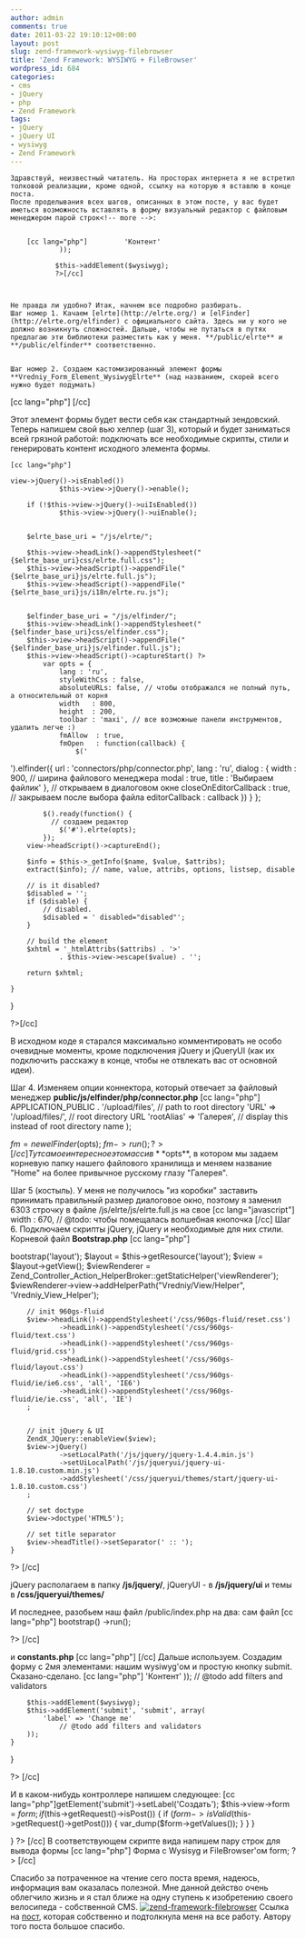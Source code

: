 ```yaml
---
author: admin
comments: true
date: 2011-03-22 19:10:12+00:00
layout: post
slug: zend-framework-wysiwyg-filebrowser
title: 'Zend Framework: WYSIWYG + FileBrowser'
wordpress_id: 684
categories:
- cms
- jQuery
- php
- Zend Framework
tags:
- jQuery
- jQuery UI
- wysiwyg
- Zend Framework
---
```


	Здравствуй, неизвестный читатель. На просторах интернета я не встретил толковой реализации, кроме одной, ссылку на которую я вставлю в конце поста.
	После проделывания всех шагов, описанных в этом посте, у вас будет иметься возможность вставлять в форму визуальный редактор с файловым менеджером парой строк<!-- more -->:

	
        [cc lang="php"]         'Контент'
                ));

               $this->addElement($wysiwyg);
               ?>[/cc]


		
	Не правда ли удобно? Итак, начнем все подробно разбирать.
	Шаг номер 1. Качаем [elrte](http://elrte.org/) и [elFinder](http://elrte.org/elfinder) с официального сайта. Здесь ни у кого не должно возникнуть сложностей. Дальше, чтобы не путаться в путях предлагаю эти библиотеки разместить как у меня. **/public/elrte** и **/public/elfinder** соответственно.
	
	
	Шаг номер 2. Создаем кастомизированный элемент формы **Vredniy_Form_Element_WysiwygElrte** (над названием, скорей всего нужно будет подумать)

[cc lang="php"]
[/cc]

Этот элемент формы будет вести себя как стандартный зендовский. Теперь напишем свой вью хелпер (шаг 3), который и будет заниматься всей грязной работой: подключать все необходимые скрипты, стили и генерировать контент исходного элемента формы.
	
	
	[cc lang="php"]
	
	view->jQuery()->isEnabled())
                $this->view->jQuery()->enable();

        if (!$this->view->jQuery()->uiIsEnabled())
                $this->view->jQuery()->uiEnable();


        $elrte_base_uri = "/js/elrte/";

        $this->view->headLink()->appendStylesheet("{$elrte_base_uri}css/elrte.full.css");
        $this->view->headScript()->appendFile("{$elrte_base_uri}js/elrte.full.js");
        $this->view->headScript()->appendFile("{$elrte_base_uri}js/i18n/elrte.ru.js");

        
        $elfinder_base_uri = "/js/elfinder/";
        $this->view->headLink()->appendStylesheet("{$elfinder_base_uri}css/elfinder.css");
        $this->view->headScript()->appendFile("{$elfinder_base_uri}js/elfinder.full.js");
        $this->view->headScript()->captureStart() ?>
            var opts = {
                lang : 'ru',
                styleWithCss : false,
                absoluteURLs: false, // чтобы отображался не полный путь, а относительный от корня
                width   : 800,
                height  : 200,
                toolbar : 'maxi', // все возможные панели инструментов, удалить легче :)
                fmAllow  : true,
                fmOpen   : function(callback) {
                    $('

').elfinder({
                        url : 'connectors/php/connector.php',
                        lang : 'ru',
                        dialog : {
                            width : 900, // ширина файлового менеджера
                            modal : true,
                            title : 'Выбираем файлик'
                        }, // открываем в диалоговом окне
                        closeOnEditorCallback : true, // закрываем после выбора файла
                        editorCallback : callback
                    })
                }
            };

            $().ready(function() {
              // создаем редактор
                $('#').elrte(opts);
            });
        view->headScript()->captureEnd();

        $info = $this->_getInfo($name, $value, $attribs);
        extract($info); // name, value, attribs, options, listsep, disable

        // is it disabled?
        $disabled = '';
        if ($disable) {
            // disabled.
            $disabled = ' disabled="disabled"';
        }

        // build the element
        $xhtml = '_htmlAttribs($attribs) . '>'
                . $this->view->escape($value) . '';

        return $xhtml;
        
    }

}
	
?>[/cc]

В исходном коде я старался максимально комментировать не особо очевидные моменты, кроме подключения jQuery и jQueryUI (как их подключить расскажу в конце, чтобы не отвлекать вас от основной идеи).

Шаг 4. Изменяем опции коннектора, который отвечает за файловый менеджер **public/js/elfinder/php/connector.php**
[cc lang="php"]
APPLICATION_PUBLIC . '/upload/files', // path to root directory
    'URL'             => '/upload/files/', // root directory URL
    'rootAlias'       => 'Галерея', // display this instead of root directory name
);

$fm = new elFinder($opts); 
$fm->run();
?>
[/cc]
Тут самое интересное это массив **$opts**, в котором мы задаем корневую папку нашего файлового хранилища и меняем название "Home" на более привычное русскому глазу "Галерея".


Шаг 5 (костыль). У меня не получилось "из коробки" заставить принимать правильный размер диалоговое окно, поэтому я заменил 6303 строчку в файле /js/elrte/js/elrte.full.js на свое
[cc lang="javascript"]
			width    : 670,
                                // @todo: чтобы помещалась волшебная кнопочка 
[/cc]
Шаг 6. Подключаем скрипты jQuery, jQuery и необходимые для них стили. Корневой файл **Bootstrap.php**
[cc lang="php"]

bootstrap('layout');
        $layout = $this->getResource('layout');
        $view = $layout->getView();
        $viewRenderer = Zend_Controller_Action_HelperBroker::getStaticHelper('viewRenderer');
        $viewRenderer->view->addHelperPath("Vredniy/View/Helper", 'Vredniy_View_Helper');

        // init 960gs-fluid
        $view->headLink()->appendStylesheet('/css/960gs-fluid/reset.css')
                ->headLink()->appendStylesheet('/css/960gs-fluid/text.css')
                ->headLink()->appendStylesheet('/css/960gs-fluid/grid.css')
                ->headLink()->appendStylesheet('/css/960gs-fluid/layout.css')
                ->headLink()->appendStylesheet('/css/960gs-fluid/ie/ie6.css', 'all', 'IE6')
                ->headLink()->appendStylesheet('/css/960gs-fluid/ie/ie.css', 'all', 'IE')
        ;


        // init jQuery & UI
        ZendX_JQuery::enableView($view);
        $view->jQuery()
                ->setLocalPath('/js/jquery/jquery-1.4.4.min.js')
                ->setUiLocalPath('/js/jqueryui/jquery-ui-1.8.10.custom.min.js')
                ->addStylesheet('/css/jqueryui/themes/start/jquery-ui-1.8.10.custom.css')
        ;

        // set doctype
        $view->doctype('HTML5');

        // set title separator
        $view->headTitle()->setSeparator(' :: ');
    }
?>
[/cc]

jQuery располагаем в папку **/js/jquery/**, jQueryUI - в **/js/jquery/ui** и темы в **/css/jqueryui/themes/**


И последнее, разобьем наш файл /public/index.php на два: сам файл
[cc lang="php"]
bootstrap()
            ->run();
  
  
?>
[/cc]

и **constants.php**
[cc lang="php"]
[/cc]
Дальше используем. Создадим форму с 2мя элементами: нашим wysiwyg'ом и простую кнопку submit. Сказано-сделано.
[cc lang="php"]
'Контент'
                ));
        // @todo add filters and validators

        $this->addElement($wysiwyg);
        $this->addElement('submit', 'submit', array(
            'label' => 'Change me'
                // @todo add filters and validators
        ));
    }

}

?>
[/cc]

И в каком-нибудь контроллере напишем следующее:
[cc lang="php"]getElement('submit')->setLabel('Создать');
        $this->view->form = $form;
        if ($this->getRequest()->isPost()) {
            if ($form->isValid($this->getRequest()->getPost())) {
                var_dump($form->getValues());
            }
        }
    }

}
?>
[/cc]
В соответствующем скрипте вида напишем пару строк для вывода формы
[cc lang="php"]
Форма с Wysisyg и FileBrowser'ом
form; ?>
[/cc]

Спасибо за потраченное на чтение сего поста время, надеюсь, информация вам оказалась полезной. Мне данной действо очень облегчило жизнь и я стал ближе на одну ступень к изобретению своего велосипеда - собственной CMS.
 [![zend-framework-filebrowser](http://vredniy.ru/wp-content/uploads/2011/03/elrte-300x164.jpg)](http://vredniy.ru/wp-content/uploads/2011/03/elrte.jpg)
Ссылка на [пост](http://bit.ly/fDlu4C), которая собственно и подтолкнула меня на все работу. Автору того поста большое спасибо. 

